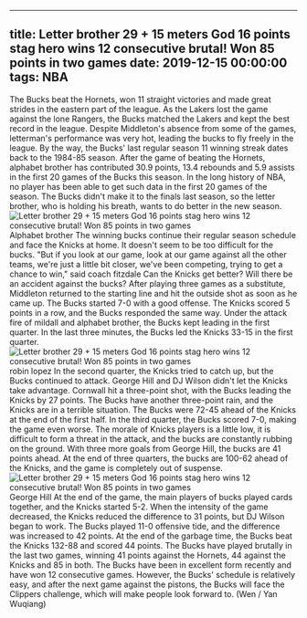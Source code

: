 
---
title: Letter brother 29 + 15 meters God 16 points stag hero wins 12 consecutive brutal! Won 85 points in two games
date: 2019-12-15 00:00:00
tags:  NBA
---
The Bucks beat the Hornets, won 11 straight victories and made great strides in the eastern part of the league. As the Lakers lost the game against the lone Rangers, the Bucks matched the Lakers and kept the best record in the league. Despite Middleton's absence from some of the games, letterman's performance was very hot, leading the bucks to fly freely in the league. By the way, the Bucks' last regular season 11 winning streak dates back to the 1984-85 season.
After the game of beating the Hornets, alphabet brother has contributed 30.9 points, 13.4 rebounds and 5.9 assists in the first 20 games of the Bucks this season. In the long history of NBA, no player has been able to get such data in the first 20 games of the season. The Bucks didn't make it to the finals last season, so the letter brother, who is holding his breath, wants to do better in the new season.
![Letter brother 29 + 15 meters God 16 points stag hero wins 12 consecutive brutal! Won 85 points in two games](17e8519018b74d529a2ffe469a2a720d.jpg)
Alphabet brother
The winning bucks continue their regular season schedule and face the Knicks at home. It doesn't seem to be too difficult for the bucks. "But if you look at our game, look at our game against all the other teams, we're just a little bit closer, we've been competing, trying to get a chance to win," said coach fitzdale
Can the Knicks get better? Will there be an accident against the bucks?
After playing three games as a substitute, Middleton returned to the starting line and hit the outside shot as soon as he came up. The Bucks started 7-0 with a good offense. The Knicks scored 5 points in a row, and the Bucks responded the same way. Under the attack fire of mildall and alphabet brother, the Bucks kept leading in the first quarter. In the last three minutes, the Bucks led the Knicks 33-15 in the first quarter.
![Letter brother 29 + 15 meters God 16 points stag hero wins 12 consecutive brutal! Won 85 points in two games](70c0229a75834eb58898ceaddd694846.jpg)
robin lopez 
In the second quarter, the Knicks tried to catch up, but the Bucks continued to attack. George Hill and DJ Wilson didn't let the Knicks take advantage. Cornwall hit a three-point shot, with the Bucks leading the Knicks by 27 points. The Bucks have another three-point rain, and the Knicks are in a terrible situation. The Bucks were 72-45 ahead of the Knicks at the end of the first half.
In the third quarter, the Bucks scored 7-0, making the game even worse. The morale of Knicks players is a little low, it is difficult to form a threat in the attack, and the bucks are constantly rubbing on the ground. With three more goals from George Hill, the bucks are 41 points ahead. At the end of three quarters, the bucks are 100-62 ahead of the Knicks, and the game is completely out of suspense.
![Letter brother 29 + 15 meters God 16 points stag hero wins 12 consecutive brutal! Won 85 points in two games](369dca42dcf74c5e8078712aafaed166.jpg)
George Hill 
At the end of the game, the main players of bucks played cards together, and the Knicks started 5-2. When the intensity of the game decreased, the Knicks reduced the difference to 31 points, but DJ Wilson began to work. The Bucks played 11-0 offensive tide, and the difference was increased to 42 points. At the end of the garbage time, the Bucks beat the Knicks 132-88 and scored 44 points.
The Bucks have played brutally in the last two games, winning 41 points against the Hornets, 44 against the Knicks and 85 in both. The Bucks have been in excellent form recently and have won 12 consecutive games. However, the Bucks' schedule is relatively easy, and after the next game against the pistons, the Bucks will face the Clippers challenge, which will make people look forward to.
(Wen / Yan Wuqiang)